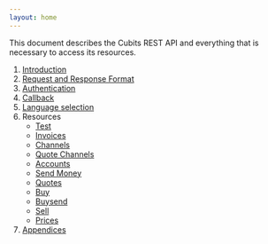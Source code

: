 ```yaml
---
layout: home
---
```

This document describes the Cubits REST API and everything that is necessary to access its resources.

1. [Introduction](introduction)
1. [Request and Response Format](request_response)
1. [Authentication](authentication)
1. [Callback](callback)
1. [Language selection](language_selection)
1. Resources
    * [Test](api-v1/test)
    * [Invoices](api-v1/invoices)
    * [Channels](api-v1/channels)
    * [Quote Channels](api-v1/quote_channels)
    * [Accounts](api-v1/accounts)
    * [Send Money](api-v1/send_money)
    * [Quotes](api-v1/quotes)
    * [Buy](api-v1/buy)
    * [Buysend](api-v1/buysend)
    * [Sell](api-v1/sell)
    * [Prices](api-v1/prices)
1. [Appendices](appendices)